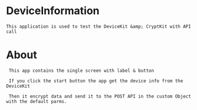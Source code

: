 
# DeviceInformation
     
    This application is used to test the DeviceKit &amp; CryptKit with API call

# About
     
     This app contains the single screen with label & button 
     
     If you click the start button the app get the device info from the DeviceKit
     
     Then it encrypt data and send it to the POST API in the custom Object with the default parms.
     
     
     
